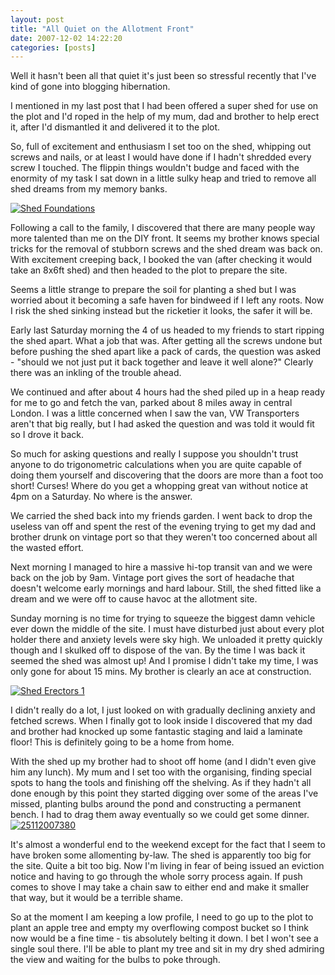 ```yaml
---
layout: post
title: "All Quiet on the Allotment Front"
date: 2007-12-02 14:22:20
categories: [posts]
---
```


Well it hasn't been all that quiet it's just been so stressful recently that I've kind of gone into blogging hibernation.

I mentioned in my last post that I had been offered a super shed for use on the plot and I'd roped in the help of my mum, dad and brother to help erect it, after I'd dismantled it and delivered it to the plot.

So, full of excitement and enthusiasm I set too on the shed, whipping out screws and nails, or at least I would have done if I hadn't shredded every screw I touched. The flippin things wouldn't budge and faced with the enormity of my task I sat down in a little sulky heap and tried to remove all shed dreams from my memory banks.

[![Shed Foundations](https://farm3.static.flickr.com/2032/2038151508_0a47335646_m.jpg)](https://www.flickr.com/photos/warriorwomen/2038151508/)

Following a call to the family, I discovered that there are many people way more talented than me on the DIY front. It seems my brother knows special tricks for the removal of stubborn screws and the shed dream was back on. With excitement creeping back, I booked the van (after checking it would take an 8x6ft shed) and then headed to the plot to prepare the site.

Seems a little strange to prepare the soil for planting a shed but I was worried about it becoming a safe haven for bindweed if I left any roots. Now I risk the shed sinking instead but the ricketier it looks, the safer it will be.

Early last Saturday morning the 4 of us headed to my friends to start ripping the shed apart. What a job that was. After getting all the screws undone but before pushing the shed apart like a pack of cards, the question was asked - "should we not just put it back together and leave it well alone?" Clearly there was an inkling of the trouble ahead.

We continued and after about 4 hours had the shed piled up in a heap ready for me to go and fetch the van, parked about 8 miles away in central London. I was a little concerned when I saw the van, VW Transporters aren't that big really, but I had asked the question and was told it would fit so I drove it back.

So much for asking questions and really I suppose you shouldn't trust anyone to do trigonometric calculations when you are quite capable of doing them yourself and discovering that the doors are more than a foot too short! Curses! Where do you get a whopping great van without notice at 4pm on a Saturday. No where is the answer.

We carried the shed back into my friends garden. I went back to drop the useless van off and spent the rest of the evening trying to get my dad and brother drunk on vintage port so that they weren't too concerned about all the wasted effort.

Next morning I managed to hire a massive hi-top transit van and we were back on the job by 9am. Vintage port gives the sort of headache that doesn't welcome early mornings and hard labour. Still, the shed fitted like a dream and we were off to cause havoc at the allotment site.

Sunday morning is no time for trying to squeeze the biggest damn vehicle ever down the middle of the site. I must have disturbed just about every plot holder there and anxiety levels were sky high. We unloaded it pretty quickly though and I skulked off to dispose of the van. By the time I was back it seemed the shed was almost up! And I promise I didn't take my time, I was only gone for about 15 mins. My brother is clearly an ace at construction.

[![Shed Erectors 1](https://farm3.static.flickr.com/2174/2062514303_31b6b1f7e4_m.jpg)](https://www.flickr.com/photos/warriorwomen/2062514303/)

I didn't really do a lot, I just looked on with gradually declining anxiety and fetched screws. When I finally got to look inside I discovered that my dad and brother had knocked up some fantastic staging and laid a laminate floor! This is definitely going to be a home from home.

With the shed up my brother had to shoot off home (and I didn't even give him any lunch). My mum and I set too with the organising, finding special spots to hang the tools and finishing off the shelving. As if they hadn't all done enough by this point they started digging over some of the areas I've missed, planting bulbs around the pond and constructing a permanent bench. I had to drag them away eventually so we could get some dinner.
[![25112007380](https://farm3.static.flickr.com/2185/2063302666_896f39e425.jpg)](https://www.flickr.com/photos/warriorwomen/2063302666/)

It's almost a wonderful end to the weekend except for the fact that I seem to have broken some allomenting by-law. The shed is apparently too big for the site. Quite a bit too big. Now I'm living in fear of being issued an eviction notice and having to go through the whole sorry process again. If push comes to shove I may take a chain saw to either end and make it smaller that way, but it would be a terrible shame.

So at the moment I am keeping a low profile, I need to go up to the plot to plant an apple tree and empty my overflowing compost bucket so I think now would be a fine time - tis absolutely belting it down. I bet I won't see a single soul there. I'll be able to plant my tree and sit in my dry shed admiring the view and waiting for the bulbs to poke through.
